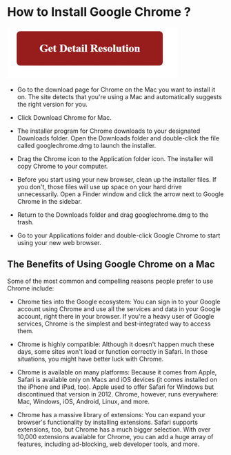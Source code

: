# How to Install Google Chrome ?

[![how to install google chrome](red2.png)](https://icncomputer.com/how-to-install-google-chrome/)

* Go to the download page for Chrome on the Mac you want to install it on. The site detects that you're using a Mac and automatically suggests the right version for you.

* Click Download Chrome for Mac.

* The installer program for Chrome downloads to your designated Downloads folder. Open the Downloads folder and double-click the file called googlechrome.dmg to launch the installer.

* Drag the Chrome icon to the Application folder icon. The installer will copy Chrome to your computer.

* Before you start using your new browser, clean up the installer files. If you don't, those files will use up space on your hard drive unnecessarily. Open a Finder window and click the arrow next to Google Chrome in the sidebar.

* Return to the Downloads folder and drag googlechrome.dmg to the trash.

* Go to your Applications folder and double-click Google Chrome to start using your new web browser.


## The Benefits of Using Google Chrome on a Mac

Some of the most common and compelling reasons people prefer to use Chrome include:

* Chrome ties into the Google ecosystem: You can sign in to your Google account using Chrome and use all the services and data in your Google account, right there in your browser. If you're a heavy user of Google services, Chrome is the simplest and best-integrated way to access them.


* Chrome is highly compatible: Although it doesn't happen much these days, some sites won't load or function correctly in Safari. In those situations, you might have better luck with Chrome.


* Chrome is available on many platforms: Because it comes from Apple, Safari is available only on Macs and iOS devices (it comes installed on the iPhone and iPad, too). Apple used to offer Safari for Windows but discontinued that version in 2012. Chrome, however, runs everywhere: Mac, Windows, iOS, Android, Linux, and more.


* Chrome has a massive library of extensions: You can expand your browser's functionality by installing extensions. Safari supports extensions, too, but Chrome has a much bigger selection. With over 10,000 extensions available for Chrome, you can add a huge array of features, including ad-blocking, web developer tools, and more.
